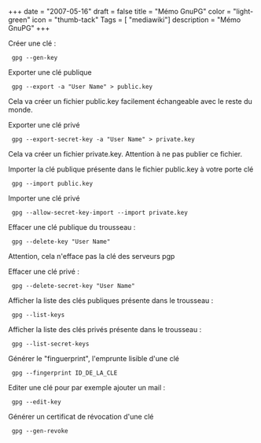 +++
date = "2007-05-16"
draft = false
title = "Mémo GnuPG"
color = "light-green"
icon = "thumb-tack"
Tags = [ "mediawiki"]
description = "Mémo GnuPG"
+++

Créer une clé :

     gpg --gen-key

Exporter une clé publique

     gpg --export -a "User Name" > public.key

Cela va créer un fichier public.key facilement échangeable avec le reste
du monde.

Exporter une clé privé

     gpg --export-secret-key -a "User Name" > private.key

Cela va créer un fichier private.key. Attention à ne pas publier ce
fichier.

Importer la clé publique présente dans le fichier public.key à votre
porte clé

     gpg --import public.key

Importer une clé privé

     gpg --allow-secret-key-import --import private.key

Effacer une clé publique du trousseau :

     gpg --delete-key "User Name"

Attention, cela n'efface pas la clé des serveurs pgp

Effacer une clé privé :

     gpg --delete-secret-key "User Name"

Afficher la liste des clés publiques présente dans le trousseau :

     gpg --list-keys

Afficher la liste des clés privés présente dans le trousseau :

     gpg --list-secret-keys

Générer le "finguerprint", l'emprunte lisible d'une clé

     gpg --fingerprint ID_DE_LA_CLE

Editer une clé pour par exemple ajouter un mail :

     gpg --edit-key

Générer un certificat de révocation d'une clé

     gpg --gen-revoke
